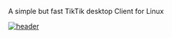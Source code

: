 A simple but fast TikTik desktop Client for Linux

<a href="https://imgbb.com/"><img src="https://imgur.com/a/EcgE4Yt" alt="header" border="0"></a>


